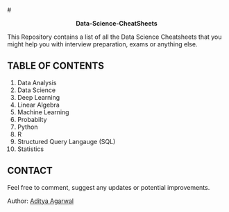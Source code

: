#<b><p align = 'center'>Data-Science-CheatSheets</p></b>

This Repository contains a list of all the Data Science Cheatsheets that you might help you with interview preparation, exams or anything else.

## TABLE OF CONTENTS

1. Data Analysis
2. Data Science
3. Deep Learning
4. Linear Algebra
5. Machine Learning
6. Probabilty
7. Python
8. R
9. Structured Query Langauge (SQL)
10. Statistics

## CONTACT

Feel free to comment, suggest any updates or potential improvements.

Author: <a href = "https://www.linkedin.com/in/adityaagarwal68/">Aditya Agarwal</a>
